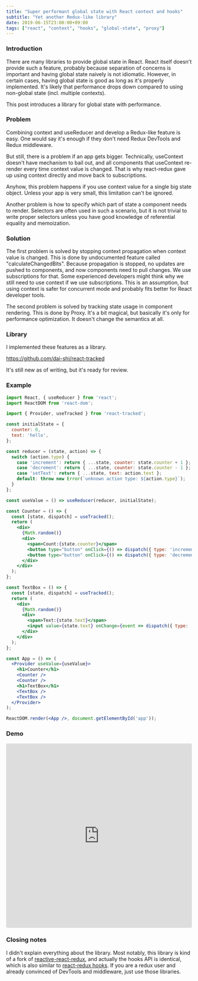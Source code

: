 ```yaml
---
title: "Super performant global state with React context and hooks"
subtitle: "Yet another Redux-like library"
date: 2019-06-15T23:00:00+09:00
tags: ["react", "context", "hooks", "global-state", "proxy"]
---
```


### Introduction

There are many libraries to provide global state in React.
React itself doesn't provide such a feature,
probably because separation of concerns is important
and having global state naively is not idiomatic.
However, in certain cases, having global state is good
as long as it's properly implemented.
It's likely that performance drops down
compared to using non-global state (incl. multiple contexts).

This post introduces a library for global state with performance.

### Problem

Combining context and useReducer and develop
a Redux-like feature is easy.
One would say it's enough if they don't
need Redux DevTools and Redux middleware.

But still, there is a problem if an app gets bigger.
Technically, useContext doesn't have mechanism to bail out,
and all components that useContext re-render every time
context value is changed.
That is why react-redux gave up using context directly
and move back to subscriptions.

Anyhow, this problem happens if you use context value
for a single big state object. Unless your app
is very small, this limitation can't be ignored.

Another problem is how to specify which part of state
a component needs to render. Selectors are often
used in such a scenario, but it is not trivial to write
proper selectors unless you have good knowledge of
referential equality and memoization.

### Solution

The first problem is solved by stopping context propagation
when context value is changed. This is done by undocumented
feature called "calculateChangedBits". Because propagation is
stopped, no updates are pushed to components, and now components
need to pull changes. We use subscriptions for that.
Some experienced developers might think why we still need to
use context if we use subscriptions. This is an assumption,
but using context is safer for concurrent mode and probably
fits better for React developer tools.

The second problem is solved by tracking state usage in component
rendering. This is done by Proxy. 
It's a bit magical, but basically it's only for performance
optimization. It doesn't change the semantics at all.

### Library

I implemented these features as a library.

https://github.com/dai-shi/react-tracked

It's still new as of writing, but it's ready for review.

### Example

```jsx
import React, { useReducer } from 'react';
import ReactDOM from 'react-dom';

import { Provider, useTracked } from 'react-tracked';

const initialState = {
  counter: 0,
  text: 'hello',
};

const reducer = (state, action) => {
  switch (action.type) {
    case 'increment': return { ...state, counter: state.counter + 1 };
    case 'decrement': return { ...state, counter: state.counter - 1 };
    case 'setText': return { ...state, text: action.text };
    default: throw new Error(`unknown action type: ${action.type}`);
  }
};

const useValue = () => useReducer(reducer, initialState);

const Counter = () => {
  const [state, dispatch] = useTracked();
  return (
    <div>
      {Math.random()}
      <div>
        <span>Count:{state.counter}</span>
        <button type="button" onClick={() => dispatch({ type: 'increment' })}>+1</button>
        <button type="button" onClick={() => dispatch({ type: 'decrement' })}>-1</button>
      </div>
    </div>
  );
};

const TextBox = () => {
  const [state, dispatch] = useTracked();
  return (
    <div>
      {Math.random()}
      <div>
        <span>Text:{state.text}</span>
        <input value={state.text} onChange={event => dispatch({ type: 'setText', text: event.target.value })} />
      </div>
    </div>
  );
};

const App = () => (
  <Provider useValue={useValue}>
    <h1>Counter</h1>
    <Counter />
    <Counter />
    <h1>TextBox</h1>
    <TextBox />
    <TextBox />
  </Provider>
);

ReactDOM.render(<App />, document.getElementById('app'));
```

### Demo

<iframe src="https://codesandbox.io/embed/github/dai-shi/react-tracked/tree/master/examples/01_minimal?fontsize=14" title="react-tracked-example" allow="geolocation; microphone; camera; midi; vr; accelerometer; gyroscope; payment; ambient-light-sensor; encrypted-media" style="width:100%; height:500px; border:0; border-radius: 4px; overflow:hidden;" sandbox="allow-modals allow-forms allow-popups allow-scripts allow-same-origin"></iframe>

### Closing notes

I didn't explain everything about the library.
Most notably, this library is kind of a fork of
[reactive-react-redux](https://github.com/dai-shi/reactive-react-redux),
and actually the hooks API is identical, which is also similar to
[react-redux hooks](https://react-redux.js.org/api/hooks).
If you are a redux user and already convinced of
DevTools and middleware, just use those libraries.
